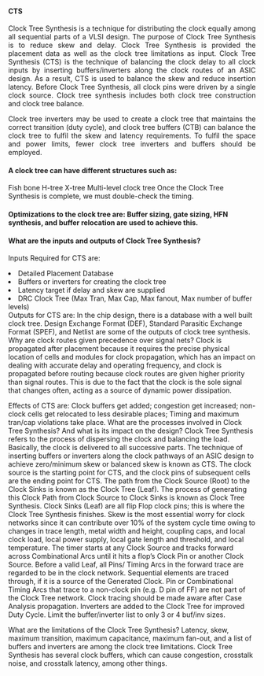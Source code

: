 #### CTS

<p align="justify">Clock Tree Synthesis is a technique for distributing the clock equally among all sequential parts of a VLSI design. The purpose of Clock Tree Synthesis is to reduce skew and delay. Clock Tree Synthesis is provided the placement data as well as the clock tree limitations as input. Clock Tree Synthesis (CTS) is the technique of balancing the clock delay to all clock inputs by inserting buffers/inverters along the clock routes of an ASIC design. As a result, CTS is used to balance the skew and reduce insertion latency. Before Clock Tree Synthesis, all clock pins were driven by a single clock source. Clock tree synthesis includes both clock tree construction and clock tree balance.</p>
<p align="justify">Clock tree inverters may be used to create a clock tree that maintains the correct transition (duty cycle), and clock tree buffers (CTB) can balance the clock tree to fulfil the skew and latency requirements. To fulfil the space and power limits, fewer clock tree inverters and buffers should be employed.</p>

#### A clock tree can have different structures such as:
Fish bone
H-tree
X-tree
Multi-level clock tree
Once the Clock Tree Synthesis is complete, we must double-check the timing.

#### Optimizations to the clock tree are: Buffer sizing, gate sizing, HFN synthesis, and buffer relocation are used to achieve this.

#### What are the inputs and outputs of Clock Tree Synthesis?
Inputs Required for CTS are:
<li>
Detailed Placement Database</li>
<li>Buffers or inverters for creating the clock tree</li>
<li>Latency target if delay and skew are supplied</li>
<li>DRC Clock Tree (Max Tran, Max Cap, Max fanout, Max number of buffer levels)
 </li>
Outputs for CTS are:
In the chip design, there is a database with a well built clock tree. Design Exchange Format (DEF),
Standard Parasitic Exchange Format (SPEF), and
Netlist are some of the outputs of clock tree synthesis.
Why are clock routes given precedence over signal nets?
Clock is propagated after placement because it requires the precise physical location of cells and modules for clock propagation, which has an impact on dealing with accurate delay and operating frequency, and clock is propagated before routing because clock routes are given higher priority than signal routes. This is due to the fact that the clock is the sole signal that changes often, acting as a source of dynamic power dissipation.

Effects of CTS are:
Clock buffers get added;
 congestion get increased;
non-clock cells get relocated to less desirable places;
Timing and maximum tran/cap violations take place.
What are the processes involved in Clock Tree Synthesis? And what is its impact on the design?
Clock Tree Synthesis refers to the process of dispersing the clock and balancing the load. Basically, the clock is delivered to all successive parts. The technique of inserting buffers or inverters along the clock pathways of an ASIC design to achieve zero/minimum skew or balanced skew is known as CTS. The clock source is the starting point for CTS, and the clock pins of subsequent cells are the ending point for CTS. The path from the Clock Source (Root) to the Clock Sinks is known as the Clock Tree (Leaf). The process of generating this Clock Path from Clock Source to Clock Sinks is known as Clock Tree Synthesis. Clock Sinks (Leaf) are all flip Flop clock pins; this is where the Clock Tree Synthesis finishes.
Skew is the most essential worry for clock networks since it can contribute over 10% of the system cycle time owing to changes in trace length, metal width and height, coupling caps, and local clock load, local power supply, local gate length and threshold, and local temperature. The timer starts at any Clock Source and tracks forward across Combinational Arcs until it hits a flop’s Clock Pin or another Clock Source.
Before a valid Leaf, all Pins/ Timing Arcs in the forward trace are regarded to be in the clock network. Sequential elements are traced through, if it is a source of the Generated Clock. Pin or Combinational Timing Arcs that trace to a non-clock pin (e.g. D pin of FF) are not part of the Clock Tree network. Clock tracing should be made aware after Case Analysis propagation. Inverters are added to the Clock Tree for improved Duty Cycle. Limit the buffer/inverter list to only 3 or 4 buf/inv sizes.

What are the limitations of the Clock Tree Synthesis?
Latency, skew, maximum transition, maximum capacitance, maximum fan-out, and a list of buffers and inverters are among the clock tree limitations. Clock Tree Synthesis has several clock buffers, which can cause congestion, crosstalk noise, and crosstalk latency, among other things.
